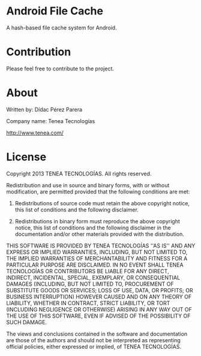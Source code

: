 Android File Cache
==================

A hash-based file cache system for Android.


Contribution
============

Please feel free to contribute to the project.


About
=====

Written by: Dídac Pérez Parera

Company name: Tenea Tecnologías

http://www.tenea.com/


License
=======

Copyright 2013 TENEA TECNOLOGÍAS. All rights reserved.

Redistribution and use in source and binary forms, with or without modification, are
permitted provided that the following conditions are met:
 
   1. Redistributions of source code must retain the above copyright notice, this list of
      conditions and the following disclaimer.
 
   2. Redistributions in binary form must reproduce the above copyright notice, this list
      of conditions and the following disclaimer in the documentation and/or other materials
      provided with the distribution.
 
THIS SOFTWARE IS PROVIDED BY TENEA TECNOLOGÍAS ''AS IS'' AND ANY EXPRESS OR IMPLIED
WARRANTIES, INCLUDING, BUT NOT LIMITED TO, THE IMPLIED WARRANTIES OF MERCHANTABILITY AND
FITNESS FOR A PARTICULAR PURPOSE ARE DISCLAIMED. IN NO EVENT SHALL TENEA TECNOLOGÍAS OR
CONTRIBUTORS BE LIABLE FOR ANY DIRECT, INDIRECT, INCIDENTAL, SPECIAL, EXEMPLARY, OR
CONSEQUENTIAL DAMAGES (INCLUDING, BUT NOT LIMITED TO, PROCUREMENT OF SUBSTITUTE GOODS OR
SERVICES; LOSS OF USE, DATA, OR PROFITS; OR BUSINESS INTERRUPTION) HOWEVER CAUSED AND ON
ANY THEORY OF LIABILITY, WHETHER IN CONTRACT, STRICT LIABILITY, OR TORT (INCLUDING
NEGLIGENCE OR OTHERWISE) ARISING IN ANY WAY OUT OF THE USE OF THIS SOFTWARE, EVEN IF
ADVISED OF THE POSSIBILITY OF SUCH DAMAGE.
 
The views and conclusions contained in the software and documentation are those of the
authors and should not be interpreted as representing official policies, either expressed
or implied, of TENEA TECNOLOGÍAS.

